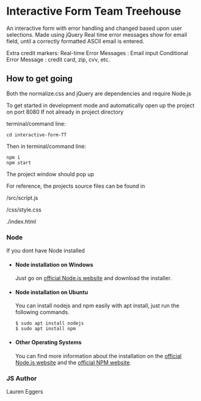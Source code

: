 # Interactive Form Team Treehouse
An interactive form with error handling and changed based upon user selections. Made using jQuery
Real time error messages show for email field, until a correctly formatted ASCII email is entered.

Extra credit markers:
Real-time Error Messages : Email input
Conditional Error Message : credit card, zip, cvv, etc.

## How to get going

Both the normalize.css and jQuery are dependencies and require Node.js

To get started in development mode and automatically open up the project on port 8080
If not already in project directory

terminal/command line:
```
cd interactive-form-TT
```

Then in terminal/command line:
```
npm i
npm start
```

The project window should pop up

For reference, the projects source files can be found in

/src/script.js

/css/style.css

./index.html


### Node

If you dont have Node installed

- #### Node installation on Windows

  Just go on [official Node.js website](https://nodejs.org/) and download the installer.

- #### Node installation on Ubuntu

  You can install nodejs and npm easily with apt install, just run the following commands.

      $ sudo apt install nodejs
      $ sudo apt install npm

- #### Other Operating Systems
  You can find more information about the installation on the [official Node.js website](https://nodejs.org/) and the [official NPM website](https://npmjs.org/).


### JS Author
Lauren Eggers